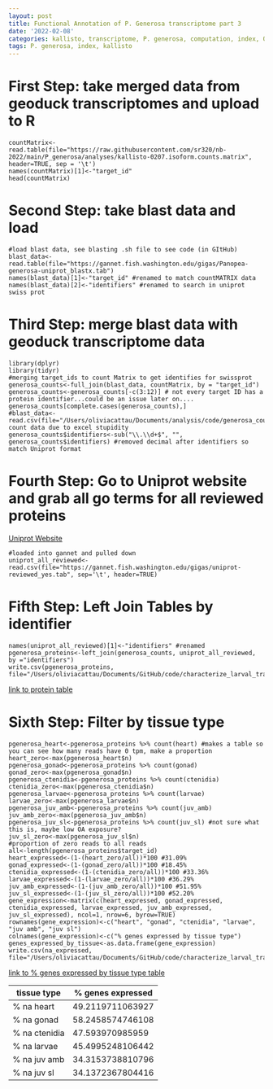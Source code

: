 ```yaml
---
layout: post
title: Functional Annotation of P. Generosa transcriptome part 3
date: '2022-02-08'
categories: kallisto, transcriptome, P. generosa, computation, index, QC, count data
tags: P. generosa, index, kallisto
---
```


# First Step: take merged data from geoduck transcriptomes and upload to R
```{r}
countMatrix<-read.table(file="https://raw.githubusercontent.com/sr320/nb-2022/main/P_generosa/analyses/kallisto-0207.isoform.counts.matrix", header=TRUE, sep = '\t')
names(countMatrix)[1]<-"target_id"
head(countMatrix)
```
# Second Step: take blast data and load
```{r}
#load blast data, see blasting .sh file to see code (in GItHub)
blast_data<-read.table(file="https://gannet.fish.washington.edu/gigas/Panopea-generosa-uniprot_blastx.tab")
names(blast_data)[1]<-"target_id" #renamed to match countMATRIX data
names(blast_data)[2]<-"identifiers" #renamed to search in uniprot swiss prot 
```
# Third Step: merge blast data with geoduck transcriptome data 

```{r}
library(dplyr)
library(tidyr)
#merging target_ids to count Matrix to get identifies for swissprot
generosa_counts<-full_join(blast_data, countMatrix, by = "target_id")
generosa_counts<-generosa_counts[-c(3:12)] # not every target ID has a protein identifier...could be an issue later on....
generosa_counts[complete.cases(generosa_counts),] 
#blast_data<-read.csv(file="/Users/oliviacattau/Documents/analysis/code/generosa_counts.csv")#lost count data due to excel stupidity
generosa_counts$identifiers<-sub("\\.\\d+$", "", generosa_counts$identifiers) #removed decimal after identifiers so match Uniprot format
```
# Fourth Step: Go to Uniprot website and grab all go terms for all reviewed proteins
[Uniprot Website](https://www.uniprot.org/uniprot/?query=*&fil=reviewed%3Ayes#)

```{r}
#loaded into gannet and pulled down
uniprot_all_reviewed<-read.csv(file="https://gannet.fish.washington.edu/gigas/uniprot-reviewed_yes.tab", sep='\t', header=TRUE)
```
# Fifth Step: Left Join Tables by identifier

```{r}
names(uniprot_all_reviewed)[1]<-"identifiers" #renamed
pgenerosa_proteins<-left_join(generosa_counts, uniprot_all_reviewed, by ="identifiers")
write.csv(pgenerosa_proteins, file="/Users/oliviacattau/Documents/GitHub/code/characterize_larval_transciptome/pgenerosa_proteins_2_10_2022.tab")
```
[link to protein table](https://gannet.fish.washington.edu/gigas/data/p.generosa/#:~:text=pgenerosa_proteins_2..%3E)

# Sixth Step: Filter by tissue type 

```{r}
pgenerosa_heart<-pgenerosa_proteins %>% count(heart) #makes a table so you can see how many reads have 0 tpm, make a proportion
heart_zero<-max(pgenerosa_heart$n)
pgenerosa_gonad<-pgenerosa_proteins %>% count(gonad)
gonad_zero<-max(pgenerosa_gonad$n)
pgenerosa_ctenidia<-pgenerosa_proteins %>% count(ctenidia)
ctenidia_zero<-max(pgenerosa_ctenidia$n)
pgenerosa_larvae<-pgenerosa_proteins %>% count(larvae)
larvae_zero<-max(pgenerosa_larvae$n)
pgenerosa_juv_amb<-pgenerosa_proteins %>% count(juv_amb)
juv_amb_zero<-max(pgenerosa_juv_amb$n)
pgenerosa_juv_sl<-pgenerosa_proteins %>% count(juv_sl) #not sure what this is, maybe low OA exposure?
juv_sl_zero<-max(pgenerosa_juv_sl$n)
#proportion of zero reads to all reads 
all<-length(pgenerosa_proteins$target_id)
heart_expressed<-(1-(heart_zero/all))*100 #31.09%
gonad_expressed<-(1-(gonad_zero/all))*100 #18.45%
ctenidia_expressed<-(1-(ctenidia_zero/all))*100 #33.36%
larvae_expressed<-(1-(larvae_zero/all))*100 #36.29%
juv_amb_expressed<-(1-(juv_amb_zero/all))*100 #51.95%
juv_sl_expressed<-(1-(juv_sl_zero/all))*100 #52.20%
gene_expression<-matrix(c(heart_expressed, gonad_expressed, ctenidia_expressed, larvae_expressed, juv_amb_expressed, juv_sl_expressed), ncol=1, nrow=6, byrow=TRUE)
rownames(gene_expression)<-c("heart", "gonad", "ctenidia", "larvae", "juv amb", "juv sl")
colnames(gene_expression)<-c("% genes expressed by tissue type")
genes_expressed_by_tissue<-as.data.frame(gene_expression)
write.csv(na_expressed, file="/Users/oliviacattau/Documents/GitHub/code/characterize_larval_transciptome/percent_genes_expressed_by_tissue.tab")
```
[link to % genes expressed by tissue type table](https://gannet.fish.washington.edu/gigas/data/p.generosa/percent_genes_expressed_by_tissue.tab)

| tissue type              | % genes expressed     |
|-----------------|------------------|
| % na heart    | 49.2119711063927 |
| % na gonad    | 58.2458574746108 |
| % na ctenidia | 47.593970985959  |
| % na larvae   | 45.4995248106442 |
| % na juv amb  | 34.3153738810796 |
| % na juv sl   | 34.1372367804416 |
